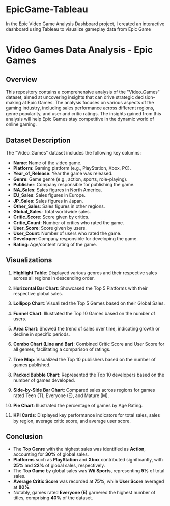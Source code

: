 # EpicGame-Tableau
In the Epic Video Game Analysis Dashboard project, I created an interactive dashboard using Tableau to visualize gameplay data from Epic Game
# Video Games Data Analysis - Epic Games

## Overview
This repository contains a comprehensive analysis of the "Video_Games" dataset, aimed at uncovering insights that can drive strategic decision-making at Epic Games. The analysis focuses on various aspects of the gaming industry, including sales performance across different regions, genre popularity, and user and critic ratings. The insights gained from this analysis will help Epic Games stay competitive in the dynamic world of online gaming.

## Dataset Description
The "Video_Games" dataset includes the following key columns:

- **Name**: Name of the video game.
- **Platform**: Gaming platform (e.g., PlayStation, Xbox, PC).
- **Year_of_Release**: Year the game was released.
- **Genre**: Game genre (e.g., action, sports, role-playing).
- **Publisher**: Company responsible for publishing the game.
- **NA_Sales**: Sales figures in North America.
- **EU_Sales**: Sales figures in Europe.
- **JP_Sales**: Sales figures in Japan.
- **Other_Sales**: Sales figures in other regions.
- **Global_Sales**: Total worldwide sales.
- **Critic_Score**: Score given by critics.
- **Critic_Count**: Number of critics who rated the game.
- **User_Score**: Score given by users.
- **User_Count**: Number of users who rated the game.
- **Developer**: Company responsible for developing the game.
- **Rating**: Age/content rating of the game.

## Visualizations 

1. **Highlight Table**: Displayed various genres and their respective sales across all regions in descending order.
  
2. **Horizontal Bar Chart**: Showcased the Top 5 Platforms with their respective global sales.

3. **Lollipop Chart**: Visualized the Top 5 Games based on their Global Sales.

4. **Funnel Chart**: Illustrated the Top 10 Games based on the number of users.

5. **Area Chart**: Showed the trend of sales over time, indicating growth or decline in specific periods.

6. **Combo Chart (Line and Bar)**: Combined Critic Score and User Score for all genres, facilitating a comparison of ratings.

7. **Tree Map**: Visualized the Top 10 publishers based on the number of games published.

8. **Packed Bubble Chart**: Represented the Top 10 developers based on the number of games developed.

9. **Side-by-Side Bar Chart**: Compared sales across regions for games rated Teen (T), Everyone (E), and Mature (M).

10. **Pie Chart**: Illustrated the percentage of games by Age Rating.

11. **KPI Cards**: Displayed key performance indicators for total sales, sales by region, average critic score, and average user score.



## Conclusion
- The **Top Genre** with the highest sales was identified as **Action**, accounting for **30%** of global sales.
- **Platforms** such as **PlayStation** and **Xbox** contributed significantly, with **25%** and **22%** of global sales, respectively.
- The **Top Game** by global sales was **Wii Sports**, representing **5%** of total sales.
- **Average Critic Score** was recorded at **75%**, while **User Score** averaged at **80%**.
- Notably, games rated **Everyone (E)** garnered the highest number of titles, comprising **40%** of the dataset.


